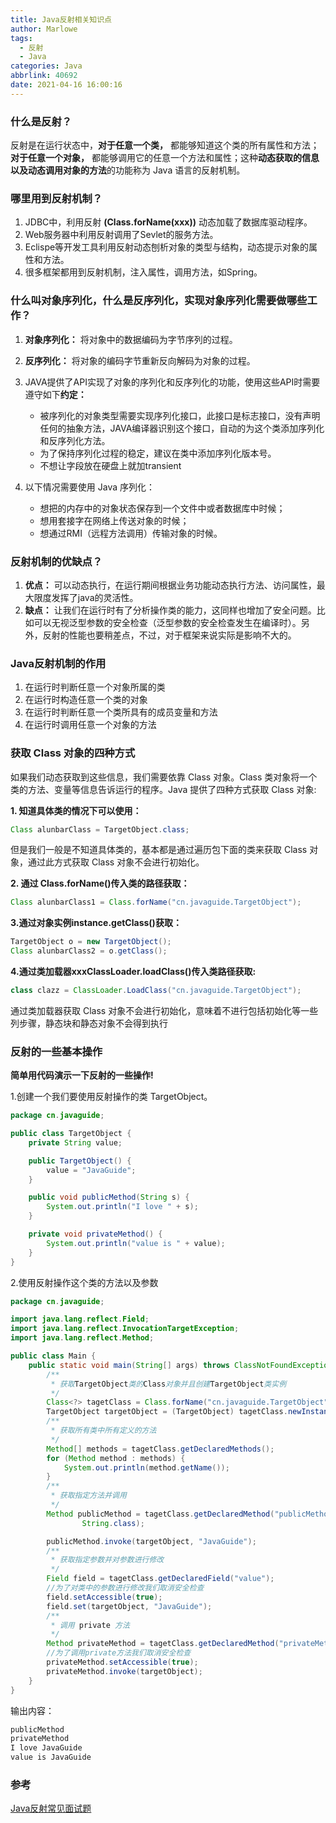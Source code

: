 ```yaml
---
title: Java反射相关知识点
author: Marlowe
tags:
  - 反射
  - Java
categories: Java
abbrlink: 40692
date: 2021-04-16 16:00:16
---
```


<!--more-->

### 什么是反射？
反射是在运行状态中，**对于任意一个类，** 都能够知道这个类的所有属性和方法；**对于任意一个对象，** 都能够调用它的任意一个方法和属性；这种**动态获取的信息以及动态调用对象的方法**的功能称为 Java 语言的反射机制。
### 哪里用到反射机制？

1. JDBC中，利用反射 **(Class.forName(xxx))** 动态加载了数据库驱动程序。
2. Web服务器中利用反射调用了Sevlet的服务方法。
3. Eclispe等开发工具利用反射动态刨析对象的类型与结构，动态提示对象的属性和方法。
4. 很多框架都用到反射机制，注入属性，调用方法，如Spring。

### 什么叫对象序列化，什么是反序列化，实现对象序列化需要做哪些工作？

1. **对象序列化：** 将对象中的数据编码为字节序列的过程。
2. **反序列化：** 将对象的编码字节重新反向解码为对象的过程。
3. JAVA提供了API实现了对象的序列化和反序列化的功能，使用这些API时需要遵守如下**约定：**
   * 被序列化的对象类型需要实现序列化接口，此接口是标志接口，没有声明任何的抽象方法，JAVA编译器识别这个接口，自动的为这个类添加序列化和反序列化方法。
   * 为了保持序列化过程的稳定，建议在类中添加序列化版本号。
   * 不想让字段放在硬盘上就加transient

4. 以下情况需要使用 Java 序列化：
   * 想把的内存中的对象状态保存到一个文件中或者数据库中时候；
   * 想用套接字在网络上传送对象的时候；
   * 想通过RMI（远程方法调用）传输对象的时候。


### 反射机制的优缺点？

1. **优点：** 可以动态执行，在运行期间根据业务功能动态执行方法、访问属性，最大限度发挥了java的灵活性。
2. **缺点：** 让我们在运行时有了分析操作类的能力，这同样也增加了安全问题。比如可以无视泛型参数的安全检查（泛型参数的安全检查发生在编译时）。另外，反射的性能也要稍差点，不过，对于框架来说实际是影响不大的。

### Java反射机制的作用
1. 在运行时判断任意一个对象所属的类
2. 在运行时构造任意一个类的对象
3. 在运行时判断任意一个类所具有的成员变量和方法
4. 在运行时调用任意一个对象的方法

### 获取 Class 对象的四种方式
如果我们动态获取到这些信息，我们需要依靠 Class 对象。Class 类对象将一个类的方法、变量等信息告诉运行的程序。Java 提供了四种方式获取 Class 对象:

**1. 知道具体类的情况下可以使用：**
```java
Class alunbarClass = TargetObject.class;
```
但是我们一般是不知道具体类的，基本都是通过遍历包下面的类来获取 Class 对象，通过此方式获取 Class 对象不会进行初始化。


**2. 通过 Class.forName()传入类的路径获取：**
```java
Class alunbarClass1 = Class.forName("cn.javaguide.TargetObject");
```

**3.通过对象实例instance.getClass()获取：**

```java
TargetObject o = new TargetObject();
Class alunbarClass2 = o.getClass();
```
**4.通过类加载器xxxClassLoader.loadClass()传入类路径获取:**

```java
class clazz = ClassLoader.LoadClass("cn.javaguide.TargetObject");
```
通过类加载器获取 Class 对象不会进行初始化，意味着不进行包括初始化等一些列步骤，静态块和静态对象不会得到执行


### 反射的一些基本操作

**简单用代码演示一下反射的一些操作!**

1.创建一个我们要使用反射操作的类 TargetObject。

```java
package cn.javaguide;

public class TargetObject {
    private String value;

    public TargetObject() {
        value = "JavaGuide";
    }

    public void publicMethod(String s) {
        System.out.println("I love " + s);
    }

    private void privateMethod() {
        System.out.println("value is " + value);
    }
}
```
2.使用反射操作这个类的方法以及参数

```java
package cn.javaguide;

import java.lang.reflect.Field;
import java.lang.reflect.InvocationTargetException;
import java.lang.reflect.Method;

public class Main {
    public static void main(String[] args) throws ClassNotFoundException, NoSuchMethodException, IllegalAccessException, InstantiationException, InvocationTargetException, NoSuchFieldException {
        /**
         * 获取TargetObject类的Class对象并且创建TargetObject类实例
         */
        Class<?> tagetClass = Class.forName("cn.javaguide.TargetObject");
        TargetObject targetObject = (TargetObject) tagetClass.newInstance();
        /**
         * 获取所有类中所有定义的方法
         */
        Method[] methods = tagetClass.getDeclaredMethods();
        for (Method method : methods) {
            System.out.println(method.getName());
        }
        /**
         * 获取指定方法并调用
         */
        Method publicMethod = tagetClass.getDeclaredMethod("publicMethod",
                String.class);

        publicMethod.invoke(targetObject, "JavaGuide");
        /**
         * 获取指定参数并对参数进行修改
         */
        Field field = tagetClass.getDeclaredField("value");
        //为了对类中的参数进行修改我们取消安全检查
        field.setAccessible(true);
        field.set(targetObject, "JavaGuide");
        /**
         * 调用 private 方法
         */
        Method privateMethod = tagetClass.getDeclaredMethod("privateMethod");
        //为了调用private方法我们取消安全检查
        privateMethod.setAccessible(true);
        privateMethod.invoke(targetObject);
    }
}
```
输出内容：

```java
publicMethod
privateMethod
I love JavaGuide
value is JavaGuide
```



### 参考
[Java反射常见面试题](https://blog.csdn.net/qq_37875585/article/details/89340495)
